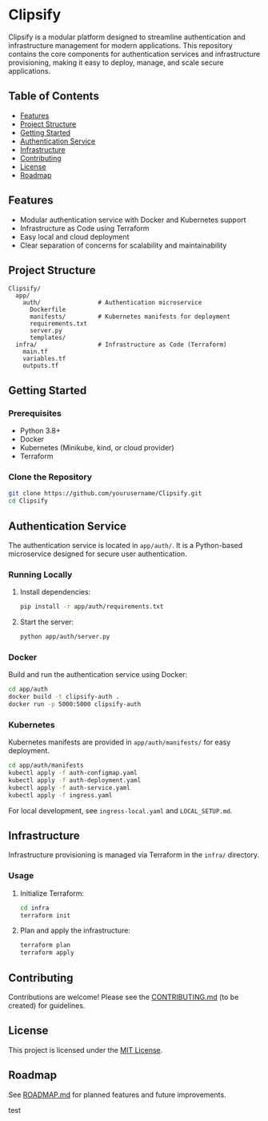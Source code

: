 # Clipsify

Clipsify is a modular platform designed to streamline authentication and infrastructure management for modern applications. This repository contains the core components for authentication services and infrastructure provisioning, making it easy to deploy, manage, and scale secure applications.

## Table of Contents

- [Features](#features)
- [Project Structure](#project-structure)
- [Getting Started](#getting-started)
- [Authentication Service](#authentication-service)
- [Infrastructure](#infrastructure)
- [Contributing](#contributing)
- [License](#license)
- [Roadmap](#roadmap)

## Features

- Modular authentication service with Docker and Kubernetes support
- Infrastructure as Code using Terraform
- Easy local and cloud deployment
- Clear separation of concerns for scalability and maintainability

## Project Structure

```
Clipsify/
  app/
    auth/                # Authentication microservice
      Dockerfile
      manifests/         # Kubernetes manifests for deployment
      requirements.txt
      server.py
      templates/
  infra/                 # Infrastructure as Code (Terraform)
    main.tf
    variables.tf
    outputs.tf
```

## Getting Started

### Prerequisites

- Python 3.8+
- Docker
- Kubernetes (Minikube, kind, or cloud provider)
- Terraform

### Clone the Repository

```bash
git clone https://github.com/yourusername/Clipsify.git
cd Clipsify
```

## Authentication Service

The authentication service is located in `app/auth/`. It is a Python-based microservice designed for secure user authentication.

### Running Locally

1. Install dependencies:
    ```bash
    pip install -r app/auth/requirements.txt
    ```
2. Start the server:
    ```bash
    python app/auth/server.py
    ```

### Docker

Build and run the authentication service using Docker:

```bash
cd app/auth
docker build -t clipsify-auth .
docker run -p 5000:5000 clipsify-auth
```

### Kubernetes

Kubernetes manifests are provided in `app/auth/manifests/` for easy deployment.

```bash
cd app/auth/manifests
kubectl apply -f auth-configmap.yaml
kubectl apply -f auth-deployment.yaml
kubectl apply -f auth-service.yaml
kubectl apply -f ingress.yaml
```

For local development, see `ingress-local.yaml` and `LOCAL_SETUP.md`.

## Infrastructure

Infrastructure provisioning is managed via Terraform in the `infra/` directory.

### Usage

1. Initialize Terraform:
    ```bash
    cd infra
    terraform init
    ```
2. Plan and apply the infrastructure:
    ```bash
    terraform plan
    terraform apply
    ```

## Contributing

Contributions are welcome! Please see the [CONTRIBUTING.md](CONTRIBUTING.md) (to be created) for guidelines.

## License

This project is licensed under the [MIT License](LICENSE).

## Roadmap

See [ROADMAP.md](ROADMAP.md) for planned features and future improvements.

test
